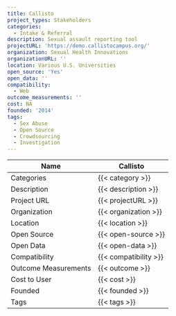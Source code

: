 ```yaml
---
title: Callisto
project_types: Stakeholders
categories:
  - Intake & Referral
description: Sexual assault reporting tool
projectURL: 'https://demo.callistocampus.org/'
organization: Sexual Health Innovations
organizationURL: ''
location: Various U.S. Universities
open_source: 'Yes'
open_data: ''
compatibility:
  - Web
outcome_measurements: ''
cost: NA
founded: '2014'
tags:
  - Sex Abuse
  - Open Source
  - Crowdsourcing
  - Investigation
---
```



Name                    |  Callisto    
------------------------|----
Categories              | {{< category >}} 
Description             | {{< description >}} 
Project URL             | {{< projectURL >}} 
Organization            | {{< organization >}} 
Location                | {{< location >}} 
Open Source             | {{< open-source >}} 
Open Data               | {{< open-data >}} 
Compatibility           | {{< compatibility >}} 
Outcome Measurements    | {{< outcome >}} 
Cost to User            | {{< cost >}} 
Founded                 | {{< founded >}} 
Tags                    | {{< tags >}} 

